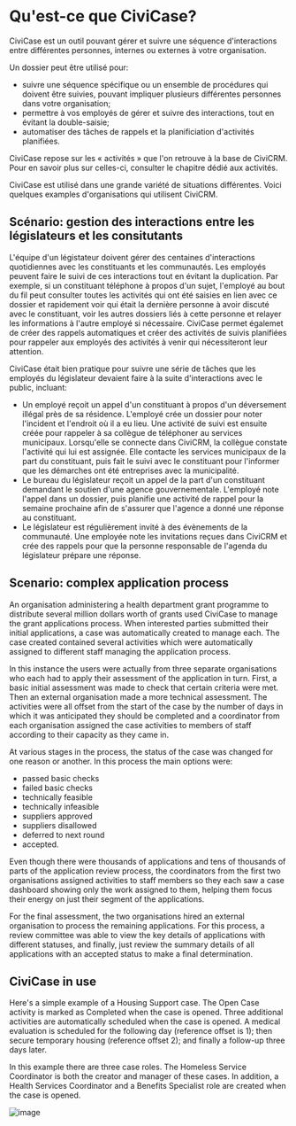 Qu'est-ce que CiviCase?
=======================

CiviCase est un outil pouvant gérer et suivre une séquence d'interactions entre différentes personnes, internes ou externes à votre organisation.

Un dossier peut être utilisé pour:

- suivre une séquence spécifique ou un ensemble de procédures qui doivent être suivies, pouvant impliquer plusieurs différentes personnes dans votre organisation;
- permettre à vos employés de gérer et suivre des interactions, tout en évitant la double-saisie;
- automatiser des tâches de rappels et la planificiation d'activités planifiées.

CiviCase repose sur les « activités » que l'on retrouve à la base de CiviCRM. Pour en savoir plus sur celles-ci, consulter le chapitre dédié aux activités.

CiviCase est utilisé dans une grande variété de situations différentes. Voici quelques examples d'organisations qui utilisent CiviCRM.

Scénario: gestion des interactions entre les législateurs et les consitutants
------------------------------------------------------

L'équipe d'un légistateur doivent gérer des centaines d'interactions quotidiennes avec les constituants et les communautés. Les employés peuvent faire le suivi de ces interactions tout en évitant la duplication. Par exemple, si un constituant téléphone à propos d'un sujet, l'employé au bout du fil peut consulter toutes les activités qui ont été saisies en lien avec ce dossier et rapidement voir qui était la dernière personne à avoir discuté avec le constituant, voir les autres dossiers liés à cette personne et relayer les informations à l'autre employé si nécessaire. CiviCase permet égalemet de créer des rappels automatiques et créer des activités de suivis planifiées pour rappeler aux employés des activités à venir qui nécessiteront leur attention.

CiviCase était bien pratique pour suivre une série de tâches que les employés du législateur devaient faire à la suite d'interactions avec le public, incluant:

- Un employé reçoit un appel d'un constituant à propos d'un déversement illégal près de sa résidence. L'employé crée un dossier pour noter l'incident et l'endroit où il a eu lieu. Une activité de suivi est ensuite créée pour rappeler à sa collègue de téléphoner au services municipaux. Lorsqu'elle se connecte dans CiviCRM, la collègue constate l'activité qui lui est assignée. Elle contacte les services municipaux de la part du constituant, puis fait le suivi avec le constituant pour l'informer que les démarches ont été entreprises avec la municipalité.
- Le bureau du législateur reçoit un appel de la part d'un constituant demandant le soutien d'une agence gouvernementale. L'employé note l'appel dans un dossier, puis planifie une activité de rappel pour la semaine prochaine afin de s'assurer que l'agence a donné une réponse au constituant.
- Le législateur est régulièrement invité à des évènements de la communauté. Une employée note les invitations reçues dans CiviCRM et crée des rappels pour que la personne responsable de l'agenda du législateur prépare une réponse.

Scenario: complex application process
--------------------------------------

An organisation administering a health department grant programme to
distribute several million dollars worth of grants used CiviCase to
manage the grant applications process. When interested parties submitted
their initial applications, a case was automatically created to manage
each. The case created contained several activities which were
automatically assigned to different staff managing the application
process.

In this instance the users were actually from three separate
organisations who each had to apply their assessment of the application
in turn. First, a basic initial assessment was made to check that
certain criteria were met. Then an external organisation made a more
technical assessment. The activities were all offset from the start of
the case by the number of days in which it was anticipated they should
be completed and a coordinator from each organisation assigned the case
activities to members of staff according to their capacity as they came
in.

At various stages in the process, the status of the case was changed for
one reason or another. In this process the main options were:

-   passed basic checks
-   failed basic checks
-   technically feasible
-   technically infeasible
-   suppliers approved
-   suppliers disallowed
-   deferred to next round
-   accepted.

Even though there were thousands of applications and tens of thousands
of parts of the application review process, the coordinators from the
first two organisations assigned activities to staff members so they
each saw a case dashboard showing only the work assigned to them,
helping them focus their energy on just their segment of the
applications.

For the final assessment, the two organisations hired an external
organisation to process the remaining applications. For this process, a
review committee was able to view the key details of applications with
different statuses, and finally, just review the summary details of all
applications with an accepted status to make a final determination.

CiviCase in use 
-----------------

Here's a simple example of a Housing Support case. The Open Case
activity is marked as Completed when the case is opened. Three
additional activities are automatically scheduled when the case is
opened. A medical evaluation is scheduled for the following day
(reference offset is 1); then secure temporary housing (reference offset
2); and finally a follow-up three days later.

In this example there are three case roles. The Homeless Service
Coordinator is both the creator and manager of these cases. In addition,
a Health Services Coordinator and a Benefits Specialist role are created
when the case is opened.

![image](../img/Simple%20housing%20case.PNG)
